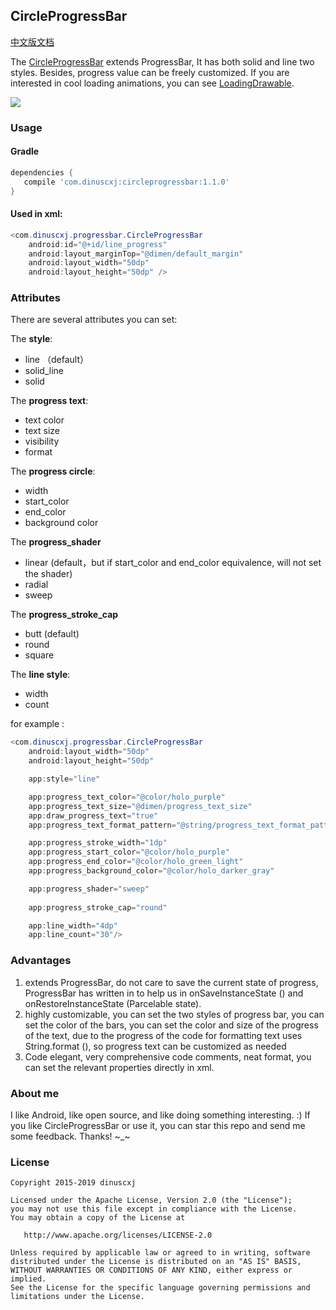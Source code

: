 
## CircleProgressBar
[中文版文档](https://github.com/dinuscxj/CircleProgressBar/blob/master/README-ZH.md)&nbsp;&nbsp;&nbsp;

The [CircleProgressBar](https://github.com/dinuscxj/CircleProgressBar) extends ProgressBar, It has both solid and line two styles. Besides, progress value can be freely customized.
If you are interested in cool loading animations, you can see [LoadingDrawable](https://github.com/dinuscxj/LoadingDrawable).

![](https://raw.githubusercontent.com/dinuscxj/CircleProgressBar/master/Preview/CircleProgressBar.gif?width=300)

### Usage

#### Gradle
 ```gradle
 dependencies {
    compile 'com.dinuscxj:circleprogressbar:1.1.0'
 }
 ```

#### Used in xml:

```java
<com.dinuscxj.progressbar.CircleProgressBar
	android:id="@+id/line_progress"
	android:layout_marginTop="@dimen/default_margin"
	android:layout_width="50dp"
	android:layout_height="50dp" />
```

### Attributes
There are several attributes you can set:

The **style**:

* line （default）
* solid_line
* solid

The **progress text**:

* text color
* text size
* visibility
* format

The **progress circle**:

* width
* start_color
* end_color
* background color

The **progress_shader**

* linear (default，but if start_color and end_color equivalence, will not set the shader)
* radial
* sweep

The **progress_stroke_cap**

* butt (default)
* round
* square

The **line style**:

* width
* count

for example :
```java
<com.dinuscxj.progressbar.CircleProgressBar
	android:layout_width="50dp"
	android:layout_height="50dp"

	app:style="line"

	app:progress_text_color="@color/holo_purple"
	app:progress_text_size="@dimen/progress_text_size"
	app:draw_progress_text="true"
	app:progress_text_format_pattern="@string/progress_text_format_pattern"

	app:progress_stroke_width="1dp"
	app:progress_start_color="@color/holo_purple"
	app:progress_end_color="@color/holo_green_light"
	app:progress_background_color="@color/holo_darker_gray"

	app:progress_shader="sweep"
    
	app:progress_stroke_cap="round"

	app:line_width="4dp"
	app:line_count="30"/>
```
### Advantages
1. extends ProgressBar, do not care to save the current state of progress, ProgressBar has written in to help us in onSaveInstanceState () and onRestoreInstanceState (Parcelable state).
2. highly customizable, you can set the two styles of progress bar, you can set the color of the bars, you can set the color and size of the progress of the text, due to the progress of the code for formatting text uses String.format (), so progress text can be customized as needed
3. Code elegant, very comprehensive code comments, neat format, you can set the relevant properties directly in xml.

### About me
I like Android, like open source, and like doing something interesting. :)
If you like CircleProgressBar or use it, you can star this repo and send me some feedback. Thanks! ~_~

### License
    Copyright 2015-2019 dinuscxj

    Licensed under the Apache License, Version 2.0 (the "License");
    you may not use this file except in compliance with the License.
    You may obtain a copy of the License at

       http://www.apache.org/licenses/LICENSE-2.0

    Unless required by applicable law or agreed to in writing, software
    distributed under the License is distributed on an "AS IS" BASIS,
    WITHOUT WARRANTIES OR CONDITIONS OF ANY KIND, either express or implied.
    See the License for the specific language governing permissions and
    limitations under the License.
